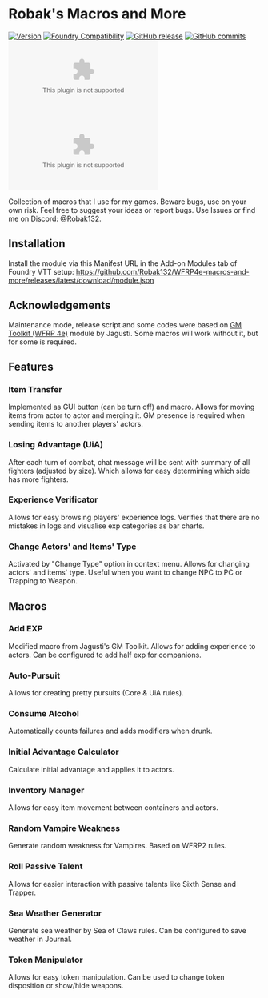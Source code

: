 # Robak's Macros and More

[![Version](https://img.shields.io/badge/dynamic/json?url=https://github.com/Robak132/WFRP4e-macros-and-more/releases/latest/download/module.json&label=Current+Version&query=version&color=blue)](https://github.com/Robak132/WFRP4e-macros-and-more/releases/latest)
[![Foundry Compatibility](https://img.shields.io/badge/dynamic/json.svg?url=https%3A%2F%2Fgithub.com%2FRobak132%2FWFRP4e-macros-and-more%2Freleases%2Flatest%2Fdownload%2Fmodule.json&label=Foundry%20VTT%20Version&query=%24.compatibility.minimum)](https://foundryvtt.com/releases/)
[![GitHub release](https://img.shields.io/github/release-date/Robak132/WFRP4e-macros-and-more?label=Released&color=brightgreen)](https://github.com/Robak132/WFRP4e-macros-and-more/releases)
[![GitHub commits](https://img.shields.io/github/commits-since/Robak132/WFRP4e-macros-and-more/latest?label=Commits%20Since%20Release&color=yellowgreen)](https://github.com/Robak132/WFRP4e-macros-and-more/commits/)<br>
![the latest version zip](https://img.shields.io/github/downloads/Robak132/WFRP4e-macros-and-more/latest/wfrp4e-macros-and-more.zip?label=Downloads%20(Current%20Version)&color=blue)
![all downloads zip](https://img.shields.io/github/downloads/Robak132/WFRP4e-macros-and-more/wfrp4e-macros-and-more.zip?label=Total%20Downloads&color=blueviolet)

Collection of macros that I use for my games. Beware bugs, use on your own risk. Feel free to suggest your ideas or
report bugs. Use Issues or find me on Discord: @Robak132.

## Installation
Install the module via this Manifest URL in the Add-on Modules tab of Foundry VTT setup:
https://github.com/Robak132/WFRP4e-macros-and-more/releases/latest/download/module.json

## Acknowledgements
Maintenance mode, release script and some codes were based on [GM Toolkit (WFRP 4e)](https://github.com/Jagusti/fvtt-wfrp4e-gmtoolkit) module by Jagusti.  Some macros will work without it, but for some is required.

## Features

### Item Transfer
Implemented as GUI button (can be turn off) and macro. Allows for moving items from actor to actor and merging it. GM presence is required when sending items to another players' actors.

### Losing Advantage (UiA)
After each turn of combat, chat message will be sent with summary of all fighters (adjusted by size). Which allows for easy determining which side has more fighters.

### Experience Verificator
Allows for easy browsing players' experience logs. Verifies that there are no mistakes in logs and visualise exp categories as bar charts. 

### Change Actors' and Items' Type
Activated by "Change Type" option in context menu. Allows for changing actors' and items' type. Useful when you want to change NPC to PC or Trapping to Weapon.

## Macros

### Add EXP
Modified macro from Jagusti's GM Toolkit. Allows for adding experience to actors. Can be configured to add half exp for companions.

### Auto-Pursuit
Allows for creating pretty pursuits (Core & UiA rules).

### Consume Alcohol
Automatically counts failures and adds modifiers when drunk.

### Initial Advantage Calculator
Calculate initial advantage and applies it to actors.

### Inventory Manager
Allows for easy item movement between containers and actors.

### Random Vampire Weakness
Generate random weakness for Vampires. Based on WFRP2 rules.

### Roll Passive Talent
Allows for easier interaction with passive talents like Sixth Sense and Trapper.

### Sea Weather Generator
Generate sea weather by Sea of Claws rules. Can be configured to save weather in Journal.

### Token Manipulator
Allows for easy token manipulation. Can be used to change token disposition or show/hide weapons.